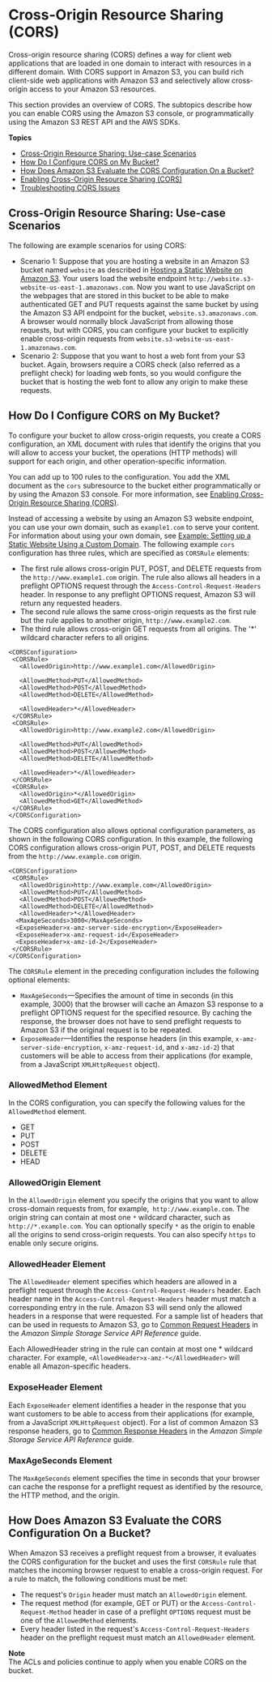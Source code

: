 # Cross\-Origin Resource Sharing \(CORS\)<a name="cors"></a>

Cross\-origin resource sharing \(CORS\) defines a way for client web applications that are loaded in one domain to interact with resources in a different domain\. With CORS support in Amazon S3, you can build rich client\-side web applications with Amazon S3 and selectively allow cross\-origin access to your Amazon S3 resources\. 

This section provides an overview of CORS\. The subtopics describe how you can enable CORS using the Amazon S3 console, or programmatically using the Amazon S3 REST API and the AWS SDKs\. 

**Topics**
+ [Cross\-Origin Resource Sharing: Use\-case Scenarios](#example-scenarios-cors)
+ [How Do I Configure CORS on My Bucket?](#how-do-i-enable-cors)
+ [How Does Amazon S3 Evaluate the CORS Configuration On a Bucket?](#cors-eval-criteria)
+ [Enabling Cross\-Origin Resource Sharing \(CORS\)](ManageCorsUsing.md)
+ [Troubleshooting CORS Issues](cors-troubleshooting.md)

## Cross\-Origin Resource Sharing: Use\-case Scenarios<a name="example-scenarios-cors"></a>

The following are example scenarios for using CORS:
+ Scenario 1: Suppose that you are hosting a website in an Amazon S3 bucket named `website` as described in [Hosting a Static Website on Amazon S3](WebsiteHosting.md)\. Your users load the website endpoint `http://website.s3-website-us-east-1.amazonaws.com`\. Now you want to use JavaScript on the webpages that are stored in this bucket to be able to make authenticated GET and PUT requests against the same bucket by using the Amazon S3 API endpoint for the bucket, `website.s3.amazonaws.com`\. A browser would normally block JavaScript from allowing those requests, but with CORS, you can configure your bucket to explicitly enable cross\-origin requests from `website.s3-website-us-east-1.amazonaws.com`\.
+ Scenario 2: Suppose that you want to host a web font from your S3 bucket\. Again, browsers require a CORS check \(also referred as a preflight check\) for loading web fonts, so you would configure the bucket that is hosting the web font to allow any origin to make these requests\.

## How Do I Configure CORS on My Bucket?<a name="how-do-i-enable-cors"></a>

To configure your bucket to allow cross\-origin requests, you create a CORS configuration, an XML document with rules that identify the origins that you will allow to access your bucket, the operations \(HTTP methods\) will support for each origin, and other operation\-specific information\. 

You can add up to 100 rules to the configuration\. You add the XML document as the `cors` subresource to the bucket  either programmatically or by using the Amazon S3 console\. For more information, see [Enabling Cross\-Origin Resource Sharing \(CORS\)](ManageCorsUsing.md)\.

Instead of accessing a website by using an Amazon S3 website endpoint, you can use your own domain, such as `example1.com` to serve your content\. For information about using your own domain, see [Example: Setting up a Static Website Using a Custom Domain](website-hosting-custom-domain-walkthrough.md)\. The following example `cors` configuration has three rules, which are specified as `CORSRule` elements:
+ The first rule allows cross\-origin PUT, POST, and DELETE requests from the `http://www.example1.com` origin\. The rule also allows all headers in a preflight OPTIONS request through the `Access-Control-Request-Headers` header\. In response to any preflight OPTIONS request, Amazon S3 will return any requested headers\.
+ The second rule allows the same cross\-origin requests as the first rule but the rule applies to another origin, `http://www.example2.com`\. 
+ The third rule allows cross\-origin GET requests from all origins\. The '\*' wildcard character refers to all origins\. 

```
<CORSConfiguration>
 <CORSRule>
   <AllowedOrigin>http://www.example1.com</AllowedOrigin>

   <AllowedMethod>PUT</AllowedMethod>
   <AllowedMethod>POST</AllowedMethod>
   <AllowedMethod>DELETE</AllowedMethod>

   <AllowedHeader>*</AllowedHeader>
 </CORSRule>
 <CORSRule>
   <AllowedOrigin>http://www.example2.com</AllowedOrigin>

   <AllowedMethod>PUT</AllowedMethod>
   <AllowedMethod>POST</AllowedMethod>
   <AllowedMethod>DELETE</AllowedMethod>

   <AllowedHeader>*</AllowedHeader>
 </CORSRule>
 <CORSRule>
   <AllowedOrigin>*</AllowedOrigin>
   <AllowedMethod>GET</AllowedMethod>
 </CORSRule>
</CORSConfiguration>
```

The CORS configuration also allows optional configuration parameters, as shown in the following CORS configuration\. In this example, the following CORS configuration allows cross\-origin PUT, POST, and DELETE requests from the `http://www.example.com` origin\. 

```
<CORSConfiguration>
 <CORSRule>
   <AllowedOrigin>http://www.example.com</AllowedOrigin>
   <AllowedMethod>PUT</AllowedMethod>
   <AllowedMethod>POST</AllowedMethod>
   <AllowedMethod>DELETE</AllowedMethod>
   <AllowedHeader>*</AllowedHeader>
  <MaxAgeSeconds>3000</MaxAgeSeconds>
  <ExposeHeader>x-amz-server-side-encryption</ExposeHeader>
  <ExposeHeader>x-amz-request-id</ExposeHeader>
  <ExposeHeader>x-amz-id-2</ExposeHeader>
 </CORSRule>
</CORSConfiguration>
```

The `CORSRule` element in the preceding configuration includes the following optional elements:
+ `MaxAgeSeconds`—Specifies the amount of time in seconds \(in this example, 3000\) that the browser will cache an Amazon S3 response to a preflight OPTIONS request for the specified resource\. By caching the response, the browser does not have to send preflight requests to Amazon S3 if the original request is to be repeated\. 
+ `ExposeHeader`—Identifies the response headers \(in this example, `x-amz-server-side-encryption`, `x-amz-request-id`, and `x-amz-id-2`\) that customers will be able to access from their applications \(for example, from a JavaScript `XMLHttpRequest` object\)\.

### AllowedMethod Element<a name="cors-allowed-methods"></a>

In the CORS configuration, you can specify the following values for the `AllowedMethod` element\.
+ GET
+ PUT
+ POST
+ DELETE
+ HEAD

### AllowedOrigin Element<a name="cors-allowed-origin"></a>

In the `AllowedOrigin` element you specify the origins that you want to allow cross\-domain requests from, for example,` http://www.example.com`\. The origin string can contain at most one `*` wildcard character, such as `http://*.example.com`\. You can optionally specify `*` as the origin to enable all the origins to send cross\-origin requests\. You can also specify `https` to enable only secure origins\.

### AllowedHeader Element<a name="cors-allowed-headers"></a>

The `AllowedHeader` element specifies which headers are allowed in a preflight request through the `Access-Control-Request-Headers` header\. Each header name in the `Access-Control-Request-Headers` header must match a corresponding entry in the rule\. Amazon S3 will send only the allowed headers in a response that were requested\. For a sample list of headers that can be used in requests to Amazon S3, go to [Common Request Headers](http://docs.aws.amazon.com/AmazonS3/latest/API/RESTCommonRequestHeaders.html) in the *Amazon Simple Storage Service API Reference* guide\.

Each AllowedHeader string in the rule can contain at most one \* wildcard character\. For example, `<AllowedHeader>x-amz-*</AllowedHeader>` will enable all Amazon\-specific headers\.

### ExposeHeader Element<a name="cors-expose-headers"></a>

Each `ExposeHeader` element identifies a header in the response that you want customers to be able to access from their applications \(for example, from a JavaScript `XMLHttpRequest` object\)\. For a list of common Amazon S3 response headers, go to [Common Response Headers](http://docs.aws.amazon.com/AmazonS3/latest/API/RESTCommonResponseHeaders.html) in the *Amazon Simple Storage Service API Reference* guide\.

### MaxAgeSeconds Element<a name="cors-max-age"></a>

The `MaxAgeSeconds` element specifies the time in seconds that your browser can cache the response for a preflight request as identified by the resource, the HTTP method, and the origin\.

## How Does Amazon S3 Evaluate the CORS Configuration On a Bucket?<a name="cors-eval-criteria"></a>

When Amazon S3 receives a preflight request from a browser, it evaluates the CORS configuration for the bucket and uses the first `CORSRule` rule that matches the incoming browser request to enable a cross\-origin request\. For a rule to match, the following conditions must be met:
+ The request's `Origin` header must match an `AllowedOrigin` element\.
+ The request method \(for example, GET or PUT\) or the `Access-Control-Request-Method` header in case of a preflight `OPTIONS` request must be one of the `AllowedMethod` elements\. 
+ Every header listed in the request's `Access-Control-Request-Headers` header on the preflight request must match an `AllowedHeader` element\. 

**Note**  
The ACLs and policies continue to apply when you enable CORS on the bucket\.